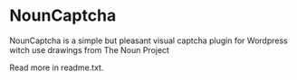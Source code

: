 NounCaptcha
===========

NounCaptcha is a simple but pleasant visual captcha plugin for Wordpress witch use drawings from The Noun Project

Read more in readme.txt.
